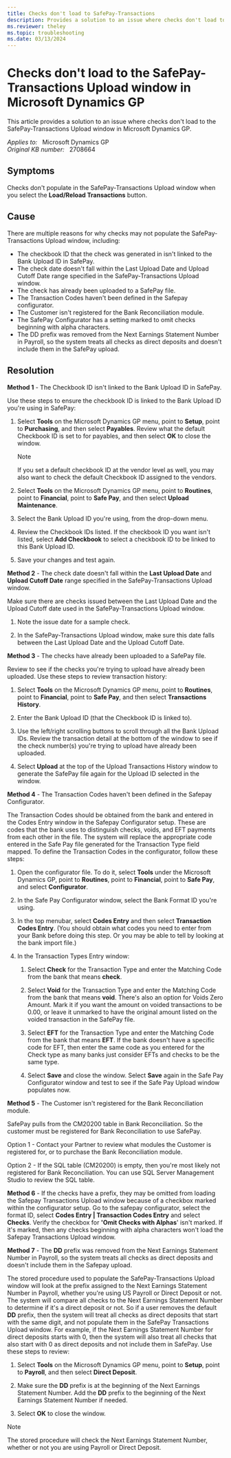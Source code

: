 ```yaml
---
title: Checks don't load to SafePay-Transactions
description: Provides a solution to an issue where checks don't load to the SafePay-Transactions Upload window in Microsoft Dynamics GP.
ms.reviewer: theley
ms.topic: troubleshooting
ms.date: 03/13/2024
---
```

# Checks don't load to the SafePay-Transactions Upload window in Microsoft Dynamics GP

This article provides a solution to an issue where checks don't load to the SafePay-Transactions Upload window in Microsoft Dynamics GP.

_Applies to:_ &nbsp; Microsoft Dynamics GP  
_Original KB number:_ &nbsp; 2708664

## Symptoms

Checks don't populate in the SafePay-Transactions Upload window when you select the **Load/Reload Transactions** button.

## Cause

There are multiple reasons for why checks may not populate the SafePay-Transactions Upload window, including:

- The checkbook ID that the check was generated in isn't linked to the Bank Upload ID in SafePay.
- The check date doesn't fall within the Last Upload Date and Upload Cutoff Date range specified in the SafePay-Transactions Upload window.
- The check has already been uploaded to a SafePay file.
- The Transaction Codes haven't been defined in the Safepay configurator.
- The Customer isn't registered for the Bank Reconciliation module.
- The SafePay Configurator has a setting marked to omit checks beginning with alpha characters.
- The DD prefix was removed from the Next Earnings Statement Number in Payroll, so the system treats all checks as direct deposits and doesn't include them in the SafePay upload.

## Resolution

**Method 1** - The Checkbook ID isn't linked to the Bank Upload ID in SafePay.

Use these steps to ensure the checkbook ID is linked to the Bank Upload ID you're using in SafePay:

1. Select **Tools** on the Microsoft Dynamics GP menu, point to **Setup**, point to **Purchasing**,  and then select **Payables**. Review what the default Checkbook ID is set to for payables, and then select **OK** to close the window.

    > [!NOTE]
    > If you set a default checkbook ID at the vendor level as well, you may also want to check the default Checkbook ID assigned to the vendors.

2. Select **Tools** on the Microsoft Dynamics GP menu, point to **Routines**, point to **Financial**, point to **Safe Pay**, and then select **Upload Maintenance**.

3. Select the Bank Upload ID you're using, from the drop-down menu.

4. Review the Checkbook IDs listed. If the checkbook ID you want isn't listed, select **Add Checkbook** to select a checkbook ID to be linked to this Bank Upload ID.

5. Save your changes and test again.

**Method 2** - The check date doesn't fall within the **Last Upload Date** and **Upload Cutoff Date** range specified in the SafePay-Transactions Upload window.

Make sure there are checks issued between the Last Upload Date and the Upload Cutoff date used in the SafePay-Transactions Upload window.

1. Note the issue date for a sample check.

2. In the SafePay-Transactions Upload window, make sure this date falls between the Last Upload Date and the Upload Cutoff Date.

**Method 3** - The checks have already been uploaded to a SafePay file.

Review to see if the checks you're trying to upload have already been uploaded. Use these steps to review transaction history:

1. Select **Tools** on the Microsoft Dynamics GP menu, point to **Routines**, point to **Financial**, point to **Safe Pay**, and then select **Transactions History**.

2. Enter the Bank Upload ID (that the Checkbook ID is linked to).

3. Use the left/right scrolling buttons to scroll through all the Bank Upload IDs. Review the transaction detail at the bottom of the window to see if the check number(s) you're trying to upload have already been uploaded.

4. Select **Upload** at the top of the Upload Transactions History window to generate the SafePay file again for the Upload ID selected in the window.

**Method 4**  - The Transaction Codes haven't been defined in the Safepay Configurator.

The Transaction Codes should be obtained from the bank and entered in the Codes Entry window in the Safepay Configurator setup. These are codes that the bank uses to distinguish checks, voids, and EFT payments from each other in the file. The system will replace the appropriate code entered in the Safe Pay file generated for the Transaction Type field mapped. To define the Transaction Codes in the configurator, follow these steps:

1. Open the configurator file. To do it, select **Tools** under the Microsoft Dynamics GP, point to **Routines**, point to **Financial**, point to **Safe Pay**, and select **Configurator**.

2. In the Safe Pay Configurator window, select the Bank Format ID you're using.

3. In the top menubar, select **Codes Entry** and then select **Transaction Codes Entry**. (You should obtain what codes you need to enter from your Bank before doing this step. Or you may be able to tell by looking at the bank import file.)

4. In the Transaction Types Entry window:

    1. Select **Check** for the Transaction Type and enter the Matching Code from the bank that means **check**.

    1. Select **Void** for the Transaction Type and enter the Matching Code from the bank that means **void**. There's also an option for Voids Zero Amount.  Mark it if you want the amount on voided transactions to be 0.00, or leave it unmarked to have the original amount listed on the voided transaction in the SafePay file.

    1. Select **EFT** for the Transaction Type and enter the Matching Code from the bank that means **EFT**. If the bank doesn't have a specific code for EFT, then enter the same code as you entered for the Check type as many banks just consider EFTs and checks to be the same type.

    1. Select **Save** and close the window. Select **Save** again in the Safe Pay Configurator window and test to see if the Safe Pay Upload window populates now.

**Method 5** - The Customer isn't registered for the Bank Reconciliation module.

SafePay pulls from the CM20200 table in Bank Reconciliation.  So the customer must be registered for Bank Reconciliation to use SafePay.

Option 1 - Contact your Partner to review what modules the Customer is registered for, or to purchase the Bank Reconciliation module.

Option 2 - If the SQL table (CM20200) is empty, then you're most likely not registered for Bank Reconciliation. You can use SQL Server Management Studio to review the SQL table.

**Method 6** - If the checks have a prefix, they may be omitted from loading the Safepay Transactions Upload window because of a checkbox marked within the configurator setup. Go to the safepay configurator, select the format ID, select **Codes Entry | Transaction Codes Entry** and select **Checks**. Verify the checkbox for **'Omit Checks with Alphas**' isn't marked. If it's marked, then any checks beginning with alpha characters won't load the Safepay Transactions Upload window.

**Method 7** - The **DD** prefix was removed from the Next Earnings Statement Number in Payroll, so the system treats all checks as direct deposits and doesn't include them in the Safepay upload.

The stored procedure used to populate the SafePay-Transactions Upload window will look at the prefix assigned to the Next Earnings Statement Number in Payroll, whether you're using US Payroll or Direct Deposit  or not. The system will compare all checks to the Next Earnings Statement Number to determine if it's a direct deposit or not. So if a user removes the default **DD** prefix, then the system will treat all checks as direct deposits that start with the same digit, and not populate them in the SafePay Transactions Upload window. For example, if the Next Earnings Statement Number for direct deposits starts with 0, then the system will also treat all checks that also start with 0 as direct deposits and not include them in SafePay. Use these steps to review:

1. Select **Tools** on the Microsoft Dynamics GP menu, point to **Setup**, point to **Payroll**, and then select **Direct Deposit**.

2. Make sure the **DD** prefix is at the beginning of the Next Earnings Statement Number. Add the **DD** prefix to the beginning of the Next Earnings Statement Number if needed.

3. Select **OK** to close the window.

> [!NOTE]
> The stored procedure will check the Next Earnings Statement Number, whether or not you are using Payroll or Direct Deposit.
